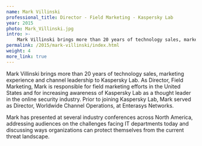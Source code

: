 ```yaml
---
name: Mark Villinski
professional_title: Director - Field Marketing - Kaspersky Lab
year: 2015
photo: Mark_Villinski.jpg
intro: >-
    Mark Villinski brings more than 20 years of technology sales, marketing experience and channel leadership to Kaspersky Lab. As Director, Field Marketing, Mark is responsible for field marketing efforts in the United States and for increasing awareness of Kaspersky Lab as a thought leader in the online security industry.
permalink: /2015/mark-villinski/index.html
weight: 4
more_link: true
---
```


Mark Villinski brings more than 20 years of technology sales, marketing experience and channel leadership to Kaspersky Lab. As Director, Field Marketing, Mark is responsible for field marketing efforts in the United States and for increasing awareness of Kaspersky Lab as a thought leader in the online security industry. Prior to joining Kaspersky Lab, Mark served as Director, Worldwide Channel Operations, at Enterasys Networks.

Mark has presented at several industry conferences across North America, addressing audiences on the challenges facing IT departments today and discussing ways organizations can protect themselves from the current threat landscape.